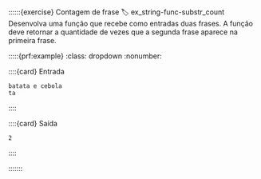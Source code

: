 ::::::{exercise} Contagem de frase
:label: ex_string-func-substr_count
Desenvolva uma função que recebe como entradas duas frases. A função deve retornar a quantidade de vezes que a segunda frase aparece na primeira frase.


:::::{prf:example}
:class: dropdown
:nonumber:

::::{card} Entrada
```
batata e cebola
ta
```
::::

::::{card} Saída
```
2
```
::::

:::::::